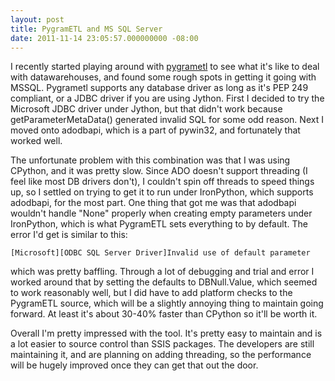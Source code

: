 ```yaml
---
layout: post
title: PygramETL and MS SQL Server
date: 2011-11-14 23:05:57.000000000 -08:00
---
```

I recently started playing around with [pygrametl](http://pygrametl.org "pygrametl") to see what it's like to deal with datawarehouses, and found some rough spots in getting it going with MSSQL. Pygrametl supports any database driver as long as it's PEP 249 compliant, or a JDBC driver if you are using Jython. First I decided to try the Microsoft JDBC driver under Jython, but that didn't work because getParameterMetaData() generated invalid SQL for some odd reason. Next I moved onto adodbapi, which is a part of pywin32, and fortunately that worked well. 

The unfortunate problem with this combination was that I was using CPython, and it was pretty slow. Since ADO doesn't support threading (I feel like most DB drivers don't), I couldn't spin off threads to speed things up, so I settled on trying to get it to run under IronPython, which supports adodbapi, for the most part. One thing that got me was that adodbapi wouldn't handle "None" properly when creating empty parameters under IronPython, which is what PygramETL sets everything to by default. The error I'd get is similar to this:

	[Microsoft][ODBC SQL Server Driver]Invalid use of default parameter

which was pretty baffling. Through a lot of debugging and trial and error I worked around that by setting the defaults to DBNull.Value, which seemed to work reasonably well, but I did have to add platform checks to the PygramETL source, which will be a slightly annoying thing to maintain going forward. At least it's about 30-40% faster than CPython so it'll be worth it.

Overall I'm pretty impressed with the tool. It's pretty easy to maintain and is a lot easier to source control than SSIS packages. The developers are still maintaining it, and are planning on adding threading, so the performance will be hugely improved once they can get that out the door.
